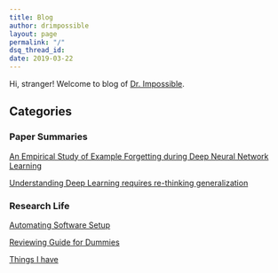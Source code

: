 ```yaml
---
title: Blog
author: drimpossible
layout: page
permalink: "/"
dsq_thread_id:
date: 2019-03-22
---
```


Hi, stranger! Welcome to blog of [Dr. Impossible]({{site.baseurl}}/about).

## Categories
<!--
[Paper Readings]({{site.baseurl}}/blog/readings)

My commentary about research papers and interesting directions.  

[Tutorials]({{site.baseurl}}/blog/tutorials)

My attempt to summarize 101's on topics. Building blocks for courses I wish I would teach.



[Philosophy]({{site.baseurl}}/blog/philosophy)

This section contains my thoughts on broad directions and goals of interesting work, but mostly epistemology.
-->

### Paper Summaries

[An Empirical Study of Example Forgetting during Deep Neural Network Learning](/blog/summaries/example_forgetting/)

[Understanding Deep Learning requires re-thinking generalization](/blog/summaries/rethinking_generalization/)

### Research Life

[Automating Software Setup](/blog/life/baseline_software_setup/)

[Reviewing Guide for Dummies](/blog/life/reviewing_for_dummies/)

[Things I have](/blog/life/things_i_possess/)
